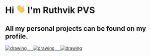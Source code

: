 # Hi <img src="https://raw.githubusercontent.com/ABSphreak/ABSphreak/master/gifs/Hi.gif" width="30px"> I'm Ruthvik PVS

## All my personal projects can be found on my profile.


<a href="https://www.linkedin.com/in/ruthvik-pvs/"><img src="https://res.cloudinary.com/importdata/image/upload/v1595012354/linkedin_t9qiwy.png" alt="drawing" width="100"/> &nbsp;&nbsp;&nbsp;&nbsp;<a href="https://public.tableau.com/app/profile/ruthvik.pvs#!/"><img src="https://cdnl.tblsft.com/sites/default/files/pages/tableau_cmyk_2015.png" alt="drawing" width="100"/> &nbsp;&nbsp;&nbsp;&nbsp;<a href="https://www.kaggle.com/ruthvikpvs"><img src="https://res.cloudinary.com/importdata/image/upload/v1595012924/kaggle_ksaktb.png" alt="drawing" width="75"/>





